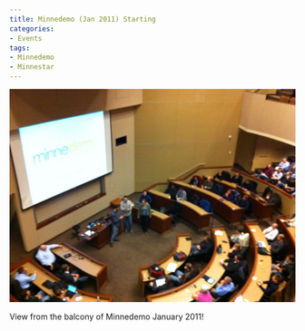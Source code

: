 ```yaml
---
title: Minnedemo (Jan 2011) Starting
categories:
- Events
tags:
- Minnedemo
- Minnestar
---
```


![](/assets/posts/2011/photo6.jpg)
  



View from the balcony of Minnedemo January 2011!
